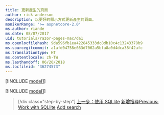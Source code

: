 ```yaml
---
title: 更新產生的頁面
author: rick-anderson
description: 以更好的顯示方式更新產生的頁面。
monikerRange: '>= aspnetcore-2.0'
ms.author: riande
ms.date: 08/07/2017
uid: tutorials/razor-pages-mac/da1
ms.openlocfilehash: 9da596fb1ea422845333dc8db10c4c13243378b9
ms.sourcegitcommit: a1afd04758e663d7062a5bfa8a0d4dca38f42afc
ms.translationtype: HT
ms.contentlocale: zh-TW
ms.lasthandoff: 06/20/2018
ms.locfileid: "36274573"
---
```

[!INCLUDE [model1](../../includes/RP/da1.md)]

[!INCLUDE [model1](../../includes/RP/da2.md)]

> [!div class="step-by-step"]
> <span data-ttu-id="6f7fa-103">[上一步：使用 SQLlite](xref:tutorials/razor-pages-mac/sql)
> [新增搜尋](xref:tutorials/razor-pages-mac/search)</span><span class="sxs-lookup"><span data-stu-id="6f7fa-103">[Previous: Work with SQLlite](xref:tutorials/razor-pages-mac/sql)
[Add search](xref:tutorials/razor-pages-mac/search)</span></span>
